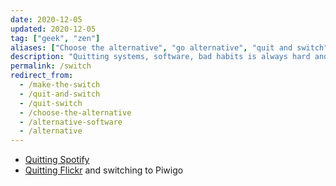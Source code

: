 ```yaml
---
date: 2020-12-05
updated: 2020-12-05
tag: ["geek", "zen"]
aliases: ["Choose the alternative", "go alternative", "quit and switch"]
description: "Quitting systems, software, bad habits is always hard and often painful. Nevertheless, if it's for the best, it's worth it. This is my way of quitting and switch to healthier alternatives."
permalink: /switch
redirect_from:
  - /make-the-switch
  - /quit-and-switch
  - /quit-switch
  - /choose-the-alternative
  - /alternative-software
  - /alternative
---
```

- [Quitting Spotify](/quit-spotify)
- [Quitting Flickr](/quit-flickr) and switching to Piwigo